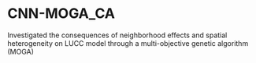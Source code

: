 # CNN-MOGA_CA
Investigated the consequences of neighborhood effects and spatial heterogeneity on LUCC model through a multi-objective genetic algorithm (MOGA)
